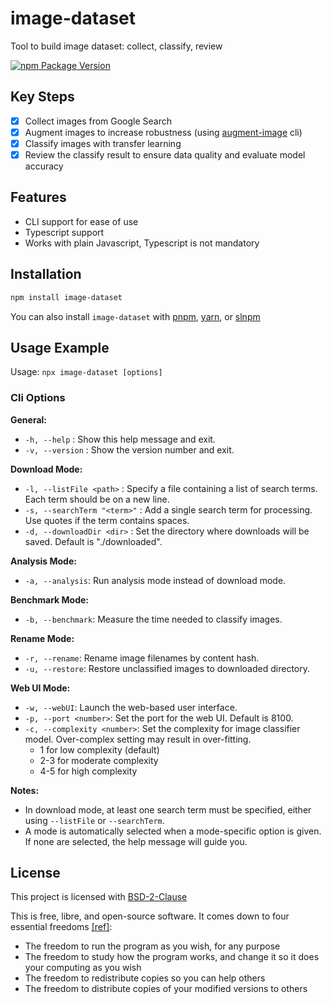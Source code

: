 # image-dataset

Tool to build image dataset: collect, classify, review

[![npm Package Version](https://img.shields.io/npm/v/image-dataset)](https://www.npmjs.com/package/image-dataset)

## Key Steps

- [x] Collect images from Google Search
- [x] Augment images to increase robustness (using [augment-image](https://github.com/beenotung/augment-image) cli)
- [x] Classify images with transfer learning
- [x] Review the classify result to ensure data quality and evaluate model accuracy

## Features

- CLI support for ease of use
- Typescript support
- Works with plain Javascript, Typescript is not mandatory

## Installation

```bash
npm install image-dataset
```

You can also install `image-dataset` with [pnpm](https://pnpm.io/), [yarn](https://yarnpkg.com/), or [slnpm](https://github.com/beenotung/slnpm)

## Usage Example

Usage: `npx image-dataset [options]`

### Cli Options

**General:**

- `-h, --help` : Show this help message and exit.
- `-v, --version` : Show the version number and exit.

**Download Mode:**

- `-l, --listFile <path>` : Specify a file containing a list of search terms. Each term should be on a new line.
- `-s, --searchTerm "<term>"` : Add a single search term for processing. Use quotes if the term contains spaces.
- `-d, --downloadDir <dir>` : Set the directory where downloads will be saved. Default is "./downloaded".

**Analysis Mode:**

- `-a, --analysis`: Run analysis mode instead of download mode.

**Benchmark Mode:**

- `-b, --benchmark`: Measure the time needed to classify images.

**Rename Mode:**

- `-r, --rename`: Rename image filenames by content hash.
- `-u, --restore`: Restore unclassified images to downloaded directory.

**Web UI Mode:**

- `-w, --webUI`: Launch the web-based user interface.
- `-p, --port <number>`: Set the port for the web UI. Default is 8100.
- `-c, --complexity <number>`: Set the complexity for image classifier model. Over-complex setting may result in over-fitting.
  - 1 for low complexity (default)
  - 2-3 for moderate complexity
  - 4-5 for high complexity

**Notes:**

- In download mode, at least one search term must be specified, either using `--listFile` or `--searchTerm`.
- A mode is automatically selected when a mode-specific option is given. If none are selected, the help message will guide you.

## License

This project is licensed with [BSD-2-Clause](./LICENSE)

This is free, libre, and open-source software. It comes down to four essential freedoms [[ref]](https://seirdy.one/2021/01/27/whatsapp-and-the-domestication-of-users.html#fnref:2):

- The freedom to run the program as you wish, for any purpose
- The freedom to study how the program works, and change it so it does your computing as you wish
- The freedom to redistribute copies so you can help others
- The freedom to distribute copies of your modified versions to others

